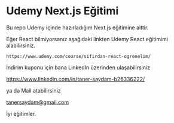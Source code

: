 # Udemy Next.js Eğitimi
Bu repo Udemy içinde hazırladığım Next.js eğitimine aittir. 

Eğer React bilmiyorsanız aşağıdaki linkten Udemy React eğitimimi alabilirsiniz.

```dash
https://www.udemy.com/course/sifirdan-react-ogrenelim/
```


İndirim kuponu için bana LinkedIn üzerinden ulaşabilirsiniz

https://www.linkedin.com/in/taner-saydam-b26336222/

ya da Mail atabilirsiniz

tanersaydam@gmail.com

İyi eğitimler.

